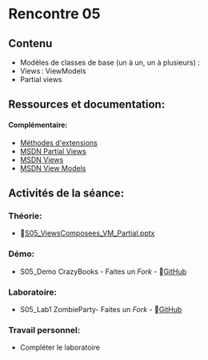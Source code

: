 # Rencontre 05

## Contenu
- Modèles de classes de base (un à un, un à plusieurs) :
- Views :  ViewModels 
- Partial views 

## Ressources et documentation: 

#### Complémentaire: 
- [Méthodes d'extensions](https://docs.microsoft.com/fr-ca/dotnet/csharp/programming-guide/classes-and-structs/extension-methods)
- [MSDN Partial Views](https://docs.microsoft.com/fr-ca/dotnet/framework/data/adonet/ef/language-reference/queries-in-linq-to-entities)
- [MSDN Views](https://docs.microsoft.com/en-us/aspnet/core/mvc/views/overview?view=aspnetcore-6.0)
- [MSDN View Models](https://docs.microsoft.com/en-us/aspnet/core/mvc/views/overview?view=aspnetcore-6.0#strongly-typed-data-viewmodel) 

## Activités de la séance: 
### Théorie:  
- 🔗[S05_ViewsComposees_VM_Partial.pptx](https://cegepedouardmontpetit-my.sharepoint.com/:p:/r/personal/valerie_turgeon_cegepmontpetit_ca/Documents/420_3W6_SITE/E24_PowerPoints/S05_ViewsComposees_VM_Partial.pptx?d=w13ff1f4591424812b63396613a336a1c&csf=1&web=1&e=6Dz9Di)

### Démo:
- S05_Demo CrazyBooks - Faites un *Fork* - 🔗[GitHub](https://github.com/ProgWebTransFC/E24_S05_Demo1)

### Laboratoire: 
- S05_Lab1 ZombieParty- Faites un *Fork* - 🔗[GitHub](https://github.com/ProgWebTransFC/E24_S05_Lab1)


### Travail personnel: 
- Compléter le laboratoire